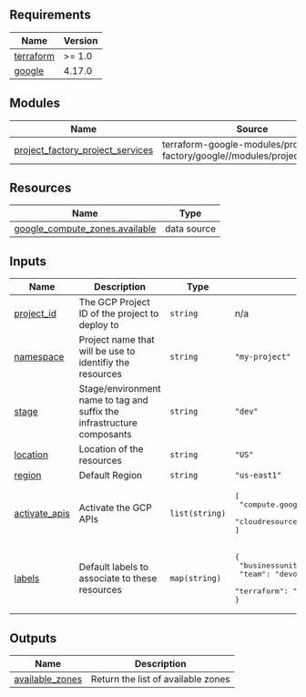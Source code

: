 <!-- BEGIN_TF_DOCS -->
## Requirements

| Name | Version |
|------|---------|
| <a name="requirement_terraform"></a> [terraform](#requirement\_terraform) | >= 1.0 |
| <a name="requirement_google"></a> [google](#requirement\_google) | 4.17.0 |

## Modules

| Name | Source | Version |
|------|--------|---------|
| <a name="module_project_factory_project_services"></a> [project\_factory\_project\_services](#module\_project\_factory\_project\_services) | terraform-google-modules/project-factory/google//modules/project_services | 11.3.1 |

## Resources

| Name | Type |
|------|------|
| [google_compute_zones.available](https://registry.terraform.io/providers/hashicorp/google/4.17.0/docs/data-sources/compute_zones) | data source |

## Inputs

| Name | Description | Type | Default | Required |
|------|-------------|------|---------|:--------:|
| <a name="input_project_id"></a> [project\_id](#input\_project\_id) | The GCP Project ID of the project to deploy to | `string` | n/a | yes |
| <a name="input_namespace"></a> [namespace](#input\_namespace) | Project name that will be use to identifiy the resources | `string` | `"my-project"` | no |
| <a name="input_stage"></a> [stage](#input\_stage) | Stage/environment name to tag and suffix the infrastructure composants | `string` | `"dev"` | no |
| <a name="input_location"></a> [location](#input\_location) | Location of the resources | `string` | `"US"` | no |
| <a name="input_region"></a> [region](#input\_region) | Default Region | `string` | `"us-east1"` | no |
| <a name="input_activate_apis"></a> [activate\_apis](#input\_activate\_apis) | Activate the GCP APIs | `list(string)` | <pre>[<br>  "compute.googleapis.com",<br>  "cloudresourcemanager.googleapis.com"<br>]</pre> | no |
| <a name="input_labels"></a> [labels](#input\_labels) | Default labels to associate to these resources | `map(string)` | <pre>{<br>  "businessunit": "mycompany",<br>  "team": "devops",<br>  "terraform": "true"<br>}</pre> | no |

## Outputs

| Name | Description |
|------|-------------|
| <a name="output_available_zones"></a> [available\_zones](#output\_available\_zones) | Return the list of available zones |
<!-- END_TF_DOCS -->